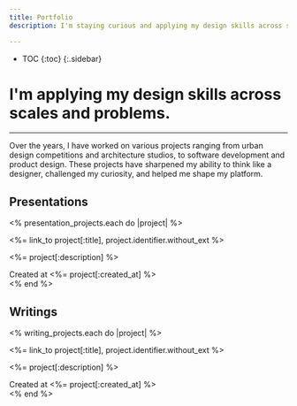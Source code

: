 ```yaml
---
title: Portfolio
description: I'm staying curious and applying my design skills across scales and problems.

---
```

* TOC
{:toc}
{:.sidebar}

# I'm applying my design skills across scales and problems.
---

Over the years, I have worked on various projects ranging from urban design competitions and
architecture studios, to software development and product design. These projects have sharpened my
ability to think like a designer, challenged my curiosity, and helped me shape my platform.

## Presentations

<% presentation_projects.each do |project| %>
<section class="tile" style="background-image: url(<%= asset_path(project[:image]) %>)">
    <p class="title"><%= link_to project[:title], project.identifier.without_ext %></p>
    <p class="description"><%= project[:description] %></p>
    <aside>Created at <%= project[:created_at] %></aside>
    <div class="filter" />
</section>
<% end %>

## Writings

<% writing_projects.each do |project| %>
<section class="tile" style="background-image: url(<%= asset_path(project[:image]) %>)">
    <p class="title"><%= link_to project[:title], project.identifier.without_ext %></p>
    <p class="description"><%= project[:description] %></p>
    <aside>Created at <%= project[:created_at] %></aside>
    <div class="filter" />
</section>
<% end %>
